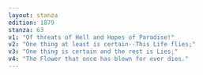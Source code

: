 ```yaml
---
layout: stanza
edition: 1879
stanza: 63
v1: "Of threats of Hell and Hopes of Paradise!"
v2: "One thing at least is certain--This Life flies;"
v3: "One thing is certain and the rest is Lies;"
v4: "The Flower that once has blown for ever dies."
---
```

